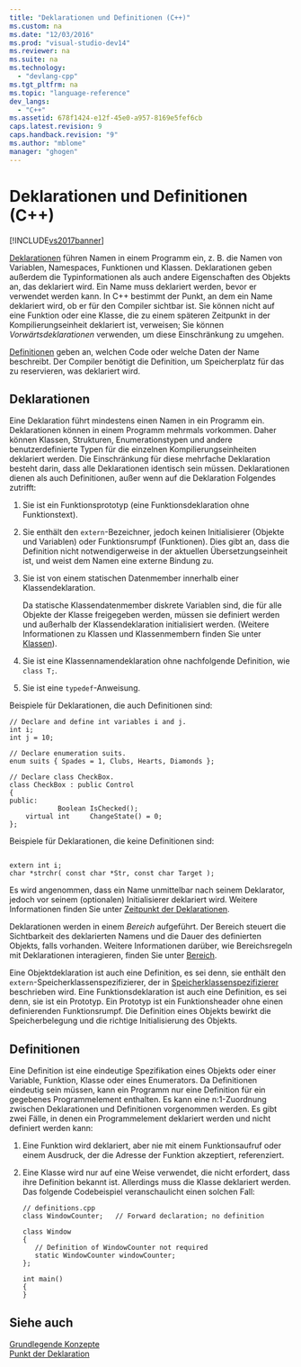 ```yaml
---
title: "Deklarationen und Definitionen (C++)"
ms.custom: na
ms.date: "12/03/2016"
ms.prod: "visual-studio-dev14"
ms.reviewer: na
ms.suite: na
ms.technology: 
  - "devlang-cpp"
ms.tgt_pltfrm: na
ms.topic: "language-reference"
dev_langs: 
  - "C++"
ms.assetid: 678f1424-e12f-45e0-a957-8169e5fef6cb
caps.latest.revision: 9
caps.handback.revision: "9"
ms.author: "mblome"
manager: "ghogen"
---
```

# Deklarationen und Definitionen (C++)
[!INCLUDE[vs2017banner](../assembler/inline/includes/vs2017banner.md)]

[Deklarationen](assetId:///2fd0cddb-b64c-4c9f-9aac-9f8e7ef892f4) führen Namen in einem Programm ein, z. B. die Namen von Variablen, Namespaces, Funktionen und Klassen.  Deklarationen geben außerdem die Typinformationen als auch andere Eigenschaften des Objekts an, das deklariert wird.  Ein Name muss deklariert werden, bevor er verwendet werden kann. In C\+\+ bestimmt der Punkt, an dem ein Name deklariert wird, ob er für den Compiler sichtbar ist.  Sie können nicht auf eine Funktion oder eine Klasse, die zu einem späteren Zeitpunkt in der Kompilierungseinheit deklariert ist, verweisen; Sie können *Vorwärtsdeklarationen* verwenden, um diese Einschränkung zu umgehen.  
  
 [Definitionen](assetId:///f96e2c0d-abb5-4414-9ea1-4d5b4048d50a) geben an, welchen Code oder welche Daten der Name beschreibt.  Der Compiler benötigt die Definition, um Speicherplatz für das zu reservieren, was deklariert wird.  
  
## Deklarationen  
 Eine Deklaration führt mindestens einen Namen in ein Programm ein.  Deklarationen können in einem Programm mehrmals vorkommen.  Daher können Klassen, Strukturen, Enumerationstypen und andere benutzerdefinierte Typen für die einzelnen Kompilierungseinheiten deklariert werden.  Die Einschränkung für diese mehrfache Deklaration besteht darin, dass alle Deklarationen identisch sein müssen.  Deklarationen dienen als auch Definitionen, außer wenn auf die Deklaration Folgendes zutrifft:  
  
1.  Sie ist ein Funktionsprototyp \(eine Funktionsdeklaration ohne Funktionstext\).  
  
2.  Sie enthält den `extern`\-Bezeichner, jedoch keinen Initialisierer \(Objekte und Variablen\) oder Funktionsrumpf \(Funktionen\).  Dies gibt an, dass die Definition nicht notwendigerweise in der aktuellen Übersetzungseinheit ist, und weist dem Namen eine externe Bindung zu.  
  
3.  Sie ist von einem statischen Datenmember innerhalb einer Klassendeklaration.  
  
     Da statische Klassendatenmember diskrete Variablen sind, die für alle Objekte der Klasse freigegeben werden, müssen sie definiert werden und außerhalb der Klassendeklaration initialisiert werden.  \(Weitere Informationen zu Klassen und Klassenmembern finden Sie unter [Klassen](../cpp/classes-and-structs-cpp.md)\).  
  
4.  Sie ist eine Klassennamendeklaration ohne nachfolgende Definition, wie `class T;`.  
  
5.  Sie ist eine `typedef`\-Anweisung.  
  
 Beispiele für Deklarationen, die auch Definitionen sind:  
  
```  
// Declare and define int variables i and j.  
int i;  
int j = 10;  
  
// Declare enumeration suits.  
enum suits { Spades = 1, Clubs, Hearts, Diamonds };  
  
// Declare class CheckBox.  
class CheckBox : public Control  
{  
public:  
            Boolean IsChecked();  
    virtual int     ChangeState() = 0;  
};  
```  
  
 Beispiele für Deklarationen, die keine Definitionen sind:  
  
```  
  
extern int i;  
char *strchr( const char *Str, const char Target );  
```  
  
 Es wird angenommen, dass ein Name unmittelbar nach seinem Deklarator, jedoch vor seinem \(optionalen\) Initialisierer deklariert wird.  Weitere Informationen finden Sie unter [Zeitpunkt der Deklarationen](../cpp/point-of-declaration-in-cpp.md).  
  
 Deklarationen werden in einem *Bereich* aufgeführt.  Der Bereich steuert die Sichtbarkeit des deklarierten Namens und die Dauer des definierten Objekts, falls vorhanden.  Weitere Informationen darüber, wie Bereichsregeln mit Deklarationen interagieren, finden Sie unter [Bereich](../cpp/scope-visual-cpp.md).  
  
 Eine Objektdeklaration ist auch eine Definition, es sei denn, sie enthält den `extern`\-Speicherklassenspezifizierer, der in [Speicherklassenspezifizierer](assetId:///10b3d22d-cb40-450b-994b-08cf9a211b6c) beschrieben wird.  Eine Funktionsdeklaration ist auch eine Definition, es sei denn, sie ist ein Prototyp.  Ein Prototyp ist ein Funktionsheader ohne einen definierenden Funktionsrumpf.  Die Definition eines Objekts bewirkt die Speicherbelegung und die richtige Initialisierung des Objekts.  
  
## Definitionen  
 Eine Definition ist eine eindeutige Spezifikation eines Objekts oder einer Variable, Funktion, Klasse oder eines Enumerators.  Da Definitionen eindeutig sein müssen, kann ein Programm nur eine Definition für ein gegebenes Programmelement enthalten.  Es kann eine n:1\-Zuordnung zwischen Deklarationen und Definitionen vorgenommen werden.  Es gibt zwei Fälle, in denen ein Programmelement deklariert werden und nicht definiert werden kann:  
  
1.  Eine Funktion wird deklariert, aber nie mit einem Funktionsaufruf oder einem Ausdruck, der die Adresse der Funktion akzeptiert, referenziert.  
  
2.  Eine Klasse wird nur auf eine Weise verwendet, die nicht erfordert, dass ihre Definition bekannt ist.  Allerdings muss die Klasse deklariert werden.  Das folgende Codebeispiel veranschaulicht einen solchen Fall:  
  
    ```  
    // definitions.cpp  
    class WindowCounter;   // Forward declaration; no definition  
  
    class Window  
    {  
       // Definition of WindowCounter not required  
       static WindowCounter windowCounter;  
    };  
  
    int main()  
    {  
    }  
    ```  
  
## Siehe auch  
 [Grundlegende Konzepte](../cpp/basic-concepts-cpp.md)   
 [Punkt der Deklaration](../cpp/point-of-declaration-in-cpp.md)